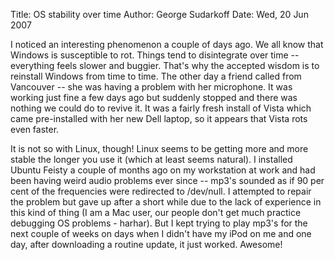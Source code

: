 Title: OS stability over time
Author: George Sudarkoff
Date: Wed, 20 Jun 2007

I noticed an interesting phenomenon a couple of days ago. We all know that Windows is susceptible to rot. Things tend to disintegrate over time -- everything feels slower and buggier. That's why the accepted wisdom is to reinstall Windows from time to time. The other day a friend called from Vancouver -- she was having a problem with her microphone. It was working just fine a few days ago but suddenly stopped and there was nothing we could do to revive it. It was a fairly fresh install of Vista which came pre-installed with her new Dell laptop, so it appears that Vista rots even faster.

It is not so with Linux, though! Linux seems to be getting more and more stable the longer you use it (which at least seems natural). I installed Ubuntu Feisty a couple of months ago on my workstation at work and had been having weird audio problems ever since -- mp3's sounded as if 90 per cent of the frequencies were redirected to /dev/null. I attempted to repair the problem but gave up after a short while due to the lack of experience in this kind of thing (I am a Mac user, our people don't get much practice debugging OS problems - harhar). But I kept trying to play mp3's for the next couple of weeks on days when I didn't have my iPod on me and one day, after downloading a routine update, it just worked. Awesome!
